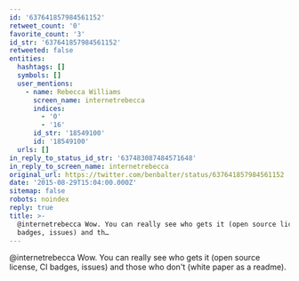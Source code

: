 ```yaml
---
id: '637641857984561152'
retweet_count: '0'
favorite_count: '3'
id_str: '637641857984561152'
retweeted: false
entities:
  hashtags: []
  symbols: []
  user_mentions:
    - name: Rebecca Williams
      screen_name: internetrebecca
      indices:
        - '0'
        - '16'
      id_str: '18549100'
      id: '18549100'
  urls: []
in_reply_to_status_id_str: '637483087484571648'
in_reply_to_screen_name: internetrebecca
original_url: https://twitter.com/benbalter/status/637641857984561152
date: '2015-08-29T15:04:00.000Z'
sitemap: false
robots: noindex
reply: true
title: >-
  @internetrebecca Wow. You can really see who gets it (open source license, CI
  badges, issues) and th…
---
```


@internetrebecca Wow. You can really see who gets it (open source license, CI badges, issues) and those who don't (white paper as a readme).